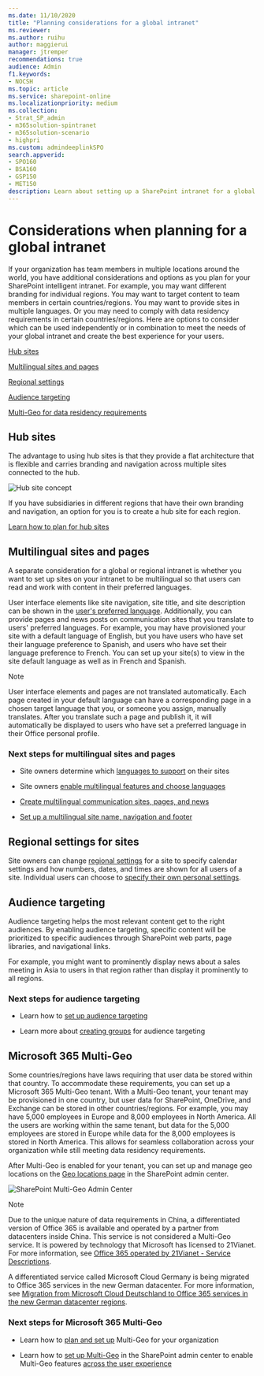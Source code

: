 ```yaml
---
ms.date: 11/10/2020
title: "Planning considerations for a global intranet"
ms.reviewer:
ms.author: ruihu
author: maggierui
manager: jtremper
recommendations: true
audience: Admin
f1.keywords:
- NOCSH
ms.topic: article
ms.service: sharepoint-online
ms.localizationpriority: medium
ms.collection:
- Strat_SP_admin
- m365solution-spintranet
- m365solution-scenario
- highpri
ms.custom: admindeeplinkSPO
search.appverid:
- SPO160
- BSA160
- GSP150
- MET150
description: Learn about setting up a SharePoint intranet for a global organization.
---
```

# Considerations when planning for a global intranet

If your organization has team members in multiple locations around the world, you have additional considerations and options as you plan for your SharePoint intelligent intranet. For example, you may want different branding for individual regions. You may want to target content to team members in certain countries/regions. You may want to provide sites in multiple languages. Or you may need to comply with data residency requirements in certain countries/regions.
Here are options to consider which can be used independently or in combination to meet the needs of your global intranet and create the best experience for your users.

[Hub sites](#hub-sites)

[Multilingual sites and pages](#multilingual-sites-and-pages)

[Regional settings](#regional-settings-for-sites)

[Audience targeting](#audience-targeting)

[Multi-Geo for data residency requirements](#microsoft-365-multi-geo)

## Hub sites

The advantage to using hub sites is that they provide a flat architecture that is flexible and carries branding and navigation across multiple sites connected to the hub.

![Hub site concept](media\HubSiteExample.png)

If you have subsidiaries in different regions that have their own branding and navigation, an option for you is to create a hub site for each region.

[Learn how to plan for hub sites](./planning-hub-sites.md)

## Multilingual sites and pages

A separate consideration for a global or regional intranet is whether you want to set up sites on your intranet to be multilingual so that users can read and work with content in their preferred languages.

User interface elements like site navigation, site title, and site description can be shown in the [user's preferred language](https://support.microsoft.com/office/change-your-personal-language-and-region-settings-caa1fccc-bcdb-42f3-9e5b-45957647ffd7). Additionally, you can provide pages and news posts on communication sites that you translate to users' preferred languages. For example, you may have provisioned your site with a default language of English, but you have users who have set their language preference to Spanish, and users who have set their language preference to French. You can set up your site(s) to view in the site default language as well as in French and Spanish.

> [!NOTE]
> User interface elements and pages are not translated automatically. Each page created in your default language can have a corresponding page in a chosen target language that you, or someone you assign, manually translates. After you translate such a page and publish it, it will automatically be displayed to users who have set a preferred language in their Office personal profile.

### Next steps for multilingual sites and pages

- Site owners determine which [languages to support](https://support.microsoft.com/office/languages-supported-by-sharepoint-dfbf3652-2902-4809-be21-9080b6512fff) on their sites

- Site owners [enable multilingual features and choose languages](https://support.microsoft.com/office/create-multilingual-communication-sites-pages-and-news-2bb7d610-5453-41c6-a0e8-6f40b3ed750c#bkmk_enable)

- [Create multilingual communication sites, pages, and news](https://support.microsoft.com/office/create-multilingual-communication-sites-pages-and-news-2bb7d610-5453-41c6-a0e8-6f40b3ed750c)

- [Set up a multilingual site name, navigation and footer](https://support.microsoft.com/office/create-multilingual-communication-sites-pages-and-news-2bb7d610-5453-41c6-a0e8-6f40b3ed750c#bkmk_muitranslations)

## Regional settings for sites

Site owners can change [regional settings](https://support.microsoft.com/office/change-regional-settings-for-a-site-e9e189c7-16e3-45d3-a090-770be6e83c1a) for a site to specify calendar settings and how numbers, dates, and times are shown for all users of a site. Individual users can choose to [specify their own personal settings](https://support.microsoft.com/office/change-your-personal-language-and-region-settings-caa1fccc-bcdb-42f3-9e5b-45957647ffd7).

## Audience targeting

Audience targeting helps the most relevant content get to the right audiences. By enabling audience targeting, specific content will be prioritized to specific audiences through SharePoint web parts, page libraries, and navigational links.

For example, you might want to prominently display news about a sales meeting in Asia to users in that region rather than display it prominently to all regions.

### Next steps for audience targeting

- Learn how to [set up audience targeting](https://support.microsoft.com/office/target-content-to-a-specific-audience-on-a-sharepoint-site-68113d1b-be99-4d4c-a61c-73b087f48a81)

- Learn more about [creating groups](/microsoft-365/admin/create-groups/create-groups) for audience targeting

## Microsoft 365 Multi-Geo

Some countries/regions have laws requiring that user data be stored within that country. To accommodate these requirements, you can set up a Microsoft 365 Multi-Geo tenant. With a Multi-Geo tenant, your tenant may be provisioned in one country, but user data for SharePoint, OneDrive, and Exchange can be stored in other countries/regions. For example, you may have 5,000 employees in Europe and 8,000 employees in North America. All the users are working within the same tenant, but data for the 5,000 employees are stored in Europe while data for the 8,000 employees is stored in North America. This allows for seamless collaboration across your organization while still meeting data residency requirements.

After Multi-Geo is enabled for your tenant, you can set up and manage geo locations on the <a href="https://go.microsoft.com/fwlink/p/?linkid=2185076" target="_blank">Geo locations page</a> in the SharePoint admin center.

![SharePoint Multi-Geo Admin Center](media\sharepoint-multi-geo-admin-center.png)

> [!NOTE]
> Due to the unique nature of data requirements in China, a differentiated version of Office 365 is available and operated by a partner from datacenters inside China. This service is not considered a Multi-Geo service. It is powered by technology that Microsoft has licensed to 21Vianet. For more information, see [Office 365 operated by 21Vianet - Service Descriptions](/office365/servicedescriptions/office-365-platform-service-description/office-365-operated-by-21vianet).
>
> A differentiated service called Microsoft Cloud Germany is being migrated to Office 365 services in the new German datacenter. For more information, see [Migration from Microsoft Cloud Deutschland to Office 365 services in the new German datacenter regions](/microsoft-365/enterprise/ms-cloud-germany-transition).

### Next steps for Microsoft 365 Multi-Geo

- Learn how to [plan and set up](/microsoft-365/enterprise/multi-geo-tenant-configuration) Multi-Geo for your organization

- Learn how to [set up Multi-Geo](https://techcommunity.microsoft.com/t5/office-365-blog/now-available-multi-geo-in-sharepoint-and-office-365-groups/ba-p/263302) in the SharePoint admin center to enable Multi-Geo features [across the user experience](/microsoft-365/enterprise/multi-geo-user-experience)

